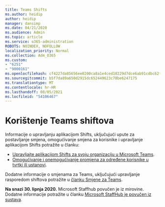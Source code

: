 ```yaml
---
title: Teams Shifts
ms.author: heidip
author: heidip
manager: dansimp
ms.date: 04/21/2020
ms.audience: Admin
ms.topic: article
ms.service: o365-administration
ROBOTS: NOINDEX, NOFOLLOW
localization_priority: Normal
ms.collection: Adm_O365
ms.custom:
- "6251"
- "9000161"
ms.openlocfilehash: cf4227da85656ee0200ca8a1e4ced10229d7dce6ab91cdbc62f63a41c899c80d
ms.sourcegitcommit: b5f7da89a650d2915dc652449623c78be6247175
ms.translationtype: MT
ms.contentlocale: hr-HR
ms.lasthandoff: 08/05/2021
ms.locfileid: "54106467"
---
```

# <a name="using-teams-shifts"></a>Korištenje Teams shiftova

Informacije o upravljanju aplikacijom Shifts, uključujući upute za postavljanje smjena, omogućivanje smjena za korisnike i upravljanje aplikacijom Shifts potražite u članku:
 
- [Upravljajte aplikacijom Shifts za svoju organizaciju u Microsoft Teams](https://docs.microsoft.com/microsoftteams/expand-teams-across-your-org/shifts/manage-the-shifts-app-for-your-organization-in-teams#set-up-shifts).
- [Omogućivanje i onemogućivanje promjena za određene korisnike u tvrtki ili ustanovi](https://docs.microsoft.com/microsoftteams/expand-teams-across-your-org/shifts/manage-the-shifts-app-for-your-organization-in-teams#enable-or-disable-shifts-for-specific-users-in-your-organization).

Dodatne informacije o smjenama za Teams, uključujući upravljanje rasporedom shiftova potražite u [članku Smjene za Teams](https://docs.microsoft.com/microsoftteams/expand-teams-across-your-org/shifts-for-teams-landing-page).

**Na snazi 30. lipnja 2020.** Microsoft Staffhub povučen je iz mirovine. Dodatne informacije potražite u članku [Microsoft StaffHub je povučen iz sustava](https://docs.microsoft.com/MicrosoftTeams/expand-teams-across-your-org/shifts/microsoft-staffhub-to-be-retired).

